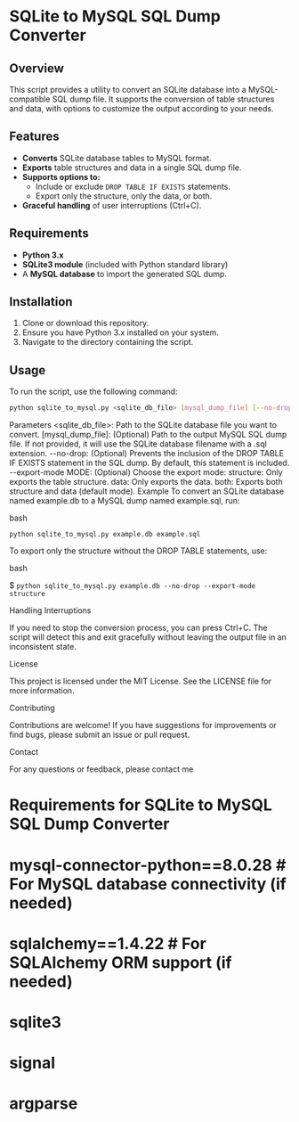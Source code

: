 # SQLite to MySQL SQL Dump Converter

## Overview
This script provides a utility to convert an SQLite database into a MySQL-compatible SQL dump file. It supports the conversion of table structures and data, with options to customize the output according to your needs.

## Features
- **Converts** SQLite database tables to MySQL format.
- **Exports** table structures and data in a single SQL dump file.
- **Supports options to:**
  - Include or exclude `DROP TABLE IF EXISTS` statements.
  - Export only the structure, only the data, or both.
- **Graceful handling** of user interruptions (Ctrl+C).

## Requirements
- **Python 3.x**
- **SQLite3 module** (included with Python standard library)
- A **MySQL database** to import the generated SQL dump.

## Installation
1. Clone or download this repository.
2. Ensure you have Python 3.x installed on your system.
3. Navigate to the directory containing the script.

## Usage
To run the script, use the following command:

```bash
python sqlite_to_mysql.py <sqlite_db_file> [mysql_dump_file] [--no-drop] [--export-mode MODE]
```



Parameters
<sqlite_db_file>: Path to the SQLite database file you want to convert.
[mysql_dump_file]: (Optional) Path to the output MySQL SQL dump file. If not provided, it will use the SQLite database filename with a .sql extension.
--no-drop: (Optional) Prevents the inclusion of the DROP TABLE IF EXISTS statement in the SQL dump. By default, this statement is included.
--export-mode MODE: (Optional) Choose the export mode:
structure: Only exports the table structure.
data: Only exports the data.
both: Exports both structure and data (default mode).
Example
To convert an SQLite database named example.db to a MySQL dump named example.sql, run:

bash
```
python sqlite_to_mysql.py example.db example.sql
```
To export only the structure without the DROP TABLE statements, use:

bash

$ ```python sqlite_to_mysql.py example.db --no-drop --export-mode structure```


Handling Interruptions

If you need to stop the conversion process, you can press Ctrl+C. The script will detect this and exit gracefully without leaving the output file in an inconsistent state.

License

This project is licensed under the MIT License. See the LICENSE file for more information.

Contributing

Contributions are welcome! If you have suggestions for improvements or find bugs, please submit an issue or pull request.

Contact

For any questions or feedback, please contact me

# Requirements for SQLite to MySQL SQL Dump Converter




# mysql-connector-python==8.0.28  # For MySQL database connectivity (if needed)
# sqlalchemy==1.4.22               # For SQLAlchemy ORM support (if needed)
# sqlite3
# signal
# argparse


